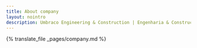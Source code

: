 ```yaml
---
title: About company
layout: nointro
description: Umbraco Engineering & Construction | Engenharia & Construção | Construção chave na mão
---
```


{% translate_file _pages/company.md %}